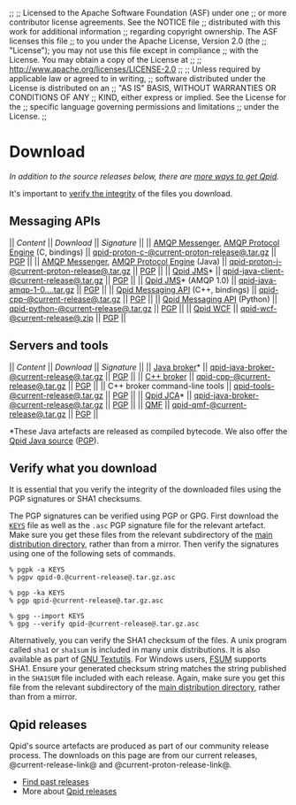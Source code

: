 ;;
;; Licensed to the Apache Software Foundation (ASF) under one
;; or more contributor license agreements.  See the NOTICE file
;; distributed with this work for additional information
;; regarding copyright ownership.  The ASF licenses this file
;; to you under the Apache License, Version 2.0 (the
;; "License"); you may not use this file except in compliance
;; with the License.  You may obtain a copy of the License at
;; 
;;   http://www.apache.org/licenses/LICENSE-2.0
;; 
;; Unless required by applicable law or agreed to in writing,
;; software distributed under the License is distributed on an
;; "AS IS" BASIS, WITHOUT WARRANTIES OR CONDITIONS OF ANY
;; KIND, either express or implied.  See the License for the
;; specific language governing permissions and limitations
;; under the License.
;;

# Download

*In addition to the source releases below, there are
[more ways to get Qpid](@site-url@/get-qpid.html).*

It's important to [verify the integrity](#verify-what-you-download) of
the files you download.

## Messaging APIs

  || *Content* || *Download* || *Signature* ||
  || [AMQP Messenger](@site-url@/components/messenger/index.html), [AMQP Protocol Engine](@site-url@/components/protocol-engine/index.html) (C, bindings) || [qpid-proton-c-@current-proton-release@.tar.gz](http://www.apache.org/dyn/closer.cgi/qpid/proton/@current-proton-release@/qpid-proton-c-@current-proton-release@.tar.gz) || [PGP](http://www.apache.org/dist/qpid/proton/@current-proton-release@/qpid-proton-c-@current-proton-release@.tar.gz.asc) ||
  || [AMQP Messenger](@site-url@/components/messenger/index.html), [AMQP Protocol Engine](@site-url@/components/protocol-engine/index.html) (Java) || [qpid-proton-j-@current-proton-release@.tar.gz](http://www.apache.org/dyn/closer.cgi/qpid/proton/@current-proton-release@/qpid-proton-j-@current-proton-release@.tar.gz) || [PGP](http://www.apache.org/dist/qpid/proton/@current-proton-release@/qpid-proton-j-@current-proton-release@.tar.gz.asc) ||
  || [Qpid JMS](@site-url@/components/qpid-jms/index.html)\* || [qpid-java-client-@current-release@.tar.gz](http://www.apache.org/dyn/closer.cgi/qpid/@current-release@/qpid-java-client-@current-release@.tar.gz) || [PGP](http://www.apache.org/dist/qpid/@current-release@/qpid-java-client-@current-release@.tar.gz.asc) ||
  || [Qpid JMS](@site-url@/components/qpid-jms/index.html)\* (AMQP 1.0) || [qpid-java-amqp-1-0....tar.gz](http://www.apache.org/dyn/closer.cgi/qpid/@current-release@/qpid-java-amqp-1-0-client-@current-release@.tar.gz) || [PGP](http://www.apache.org/dist/qpid/@current-release@/qpid-java-amqp-1-0-client-@current-release@.tar.gz.asc) ||
  || [Qpid Messaging API](@site-url@/components/messaging-api/index.html) (C++, bindings) || [qpid-cpp-@current-release@.tar.gz](http://www.apache.org/dyn/closer.cgi/qpid/@current-release@/qpid-cpp-@current-release@.tar.gz) || [PGP](http://www.apache.org/dist/qpid/@current-release@/qpid-cpp-@current-release@.tar.gz.asc) ||
  || [Qpid Messaging API](@site-url@/components/messaging-api/index.html) (Python) || [qpid-python-@current-release@.tar.gz](http://www.apache.org/dyn/closer.cgi/qpid/@current-release@/qpid-python-@current-release@.tar.gz) || [PGP](http://www.apache.org/dist/qpid/@current-release@/qpid-python-@current-release@.tar.gz.asc) ||
  || [Qpid WCF](@site-url@/components/qpid-wcf/index.html) || [qpid-wcf-@current-release@.zip](http://www.apache.org/dyn/closer.cgi/qpid/@current-release@/qpid-wcf-@current-release@.zip) || [PGP](http://www.apache.org/dist/qpid/@current-release@/qpid-wcf-@current-release@.zip.asc) ||

## Servers and tools

  || *Content* || *Download* || *Signature* ||
  || [Java broker](@site-url@/components/java-broker/index.html)\* || [qpid-java-broker-@current-release@.tar.gz](http://www.apache.org/dyn/closer.cgi/qpid/@current-release@/qpid-java-broker-@current-release@.tar.gz) || [PGP](http://www.apache.org/dist/qpid/@current-release@/qpid-java-broker-@current-release@.tar.gz.asc) ||
  || [C++ broker](@site-url@/components/cpp-broker/index.html) || [qpid-cpp-@current-release@.tar.gz](http://www.apache.org/dyn/closer.cgi/qpid/@current-release@/qpid-cpp-@current-release@.tar.gz) || [PGP](http://www.apache.org/dist/qpid/@current-release@/qpid-cpp-@current-release@.tar.gz.asc) ||
  || C++ broker command-line tools || [qpid-tools-@current-release@.tar.gz](http://www.apache.org/dyn/closer.cgi/qpid/@current-release@/qpid-tools-@current-release@.tar.gz) || [PGP](http://www.apache.org/dist/qpid/@current-release@/qpid-tools-@current-release@.tar.gz.asc) ||
  || [Qpid JCA](@site-url@/components/qpid-jca/index.html)\* || [qpid-java-broker-@current-release@.tar.gz](http://www.apache.org/dyn/closer.cgi/qpid/@current-release@/qpid-java-@current-release@.tar.gz) || [PGP](http://www.apache.org/dist/qpid/@current-release@/qpid-java-@current-release@.tar.gz.asc) ||
  || [QMF](@site-url@/components/qmf/index.html) || [qpid-qmf-@current-release@.tar.gz](http://www.apache.org/dyn/closer.cgi/qpid/@current-release@/qpid-qmf-@current-release@.tar.gz) || [PGP](http://www.apache.org/dist/qpid/@current-release@/qpid-qmf-@current-release@.tar.gz.asc) ||

\*These Java artefacts are released as compiled bytecode.  We also
offer the
[Qpid Java source](http://www.apache.org/dyn/closer.cgi/qpid/@current-release@/qpid-java-@current-release@.tar.gz)
([PGP](http://www.apache.org/dist/qpid/@current-release@/qpid-java-@current-release@.tar.gz.asc)).

## Verify what you download

It is essential that you verify the integrity of the downloaded files
using the PGP signatures or SHA1 checksums.

The PGP signatures can be verified using PGP or GPG. First download
the [`KEYS`](http://www.apache.org/dist/qpid/KEYS) file as well as the
`.asc` PGP signature file for the relevant artefact. Make sure you get
these files from the relevant subdirectory of the
[main distribution directory](http://www.apache.org/dist/qpid/),
rather than from a mirror. Then verify the signatures using one of the
following sets of commands.

    % pgpk -a KEYS
    % pgpv qpid-0.@current-release@.tar.gz.asc

    % pgp -ka KEYS
    % pgp qpid-@current-release@.tar.gz.asc

    % gpg --import KEYS
    % gpg --verify qpid-@current-release@.tar.gz.asc

Alternatively, you can verify the SHA1 checksum of the files. A unix
program called `sha1` or `sha1sum` is included in many unix
distributions. It is also available as part of
[GNU Textutils](http://www.gnu.org/software/textutils/textutils.html). For
Windows users, [FSUM](http://www.slavasoft.com/fsum/) supports
SHA1. Ensure your generated checksum string matches the string
published in the `SHA1SUM` file included with each release. Again,
make sure you get this file from the relevant subdirectory of the
[main distribution directory](http://www.apache.org/dist/qpid/),
rather than from a mirror.

## Qpid releases

Qpid's source artefacts are produced as part of our community release
process.  The downloads on this page are from our current releases,
@current-release-link@ and @current-proton-release-link@.

 - [Find past releases](@site-url@/releases/index.html#past-releases) 
 - More about [Qpid releases](@site-url@/releases/index.html)
